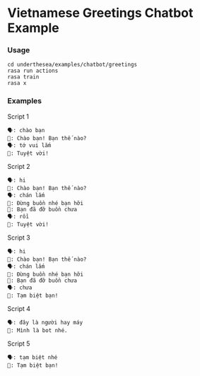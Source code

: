 # Vietnamese Greetings Chatbot Example

### Usage

``` 
cd underthesea/examples/chatbot/greetings
rasa run actions 
rasa train
rasa x 
```

### Examples

Script 1

``` 
🗣️: chào bạn
🤖: Chào bạn! Bạn thế nào?
🗣️: tớ vui lắm
🤖: Tuyệt vời!
```

Script 2

``` 
🗣️: hi
🤖: Chào bạn! Bạn thế nào?
🗣️: chán lắm
🤖: Đừng buồn nhé bạn hỡi
🤖: Bạn đã đỡ buồn chưa
🗣️: rồi
🤖: Tuyệt vời!
```

Script 3

``` 
🗣️: hi
🤖: Chào bạn! Bạn thế nào?
🗣️: chán lắm
🤖: Đừng buồn nhé bạn hỡi
🤖: Bạn đã đỡ buồn chưa
🗣️: chưa
🤖: Tạm biệt bạn!
```

Script 4

``` 
🗣️: đây là người hay máy
🤖: Mình là bot nhé.
```

Script 5

``` 
🗣️: tạm biệt nhé
🤖: Tạm biệt bạn!
```
